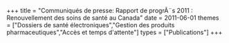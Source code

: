 +++
title = "Communiqués de presse: Rapport de progrÃ¨s 2011 : Renouvellement des soins de santé au Canada"
date = 2011-06-01
themes = ["Dossiers de santé électroniques","Gestion des produits pharmaceutiques","Accès et temps d'attente"]
types = ["Publications"]
+++
